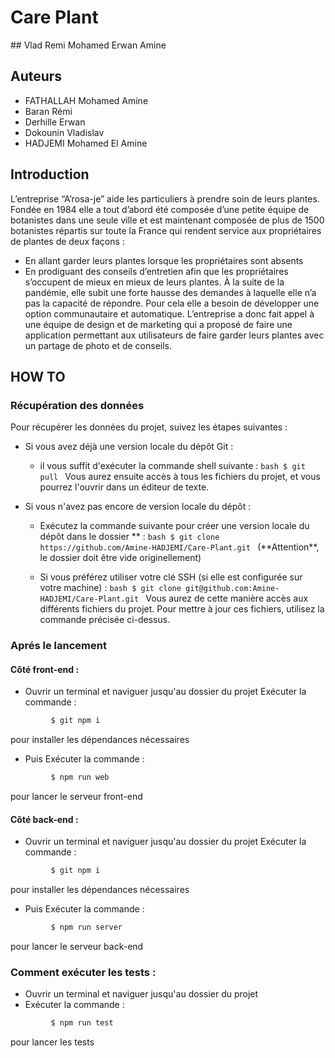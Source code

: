 # Care Plant

## Vlad Remi Mohamed Erwan Amine

## **Auteurs**

- FATHALLAH Mohamed Amine
- Baran Rémi
- Derhille Erwan
- Dokounin Vladislav
- HADJEMI Mohamed El Amine

## **Introduction**

L’entreprise “A’rosa-je” aide les particuliers à prendre soin de leurs plantes.
Fondée en 1984 elle a tout d’abord été composée d’une petite équipe de botanistes dans une seule ville et est maintenant composée de plus de 1500 botanistes répartis sur toute la France qui rendent service aux propriétaires de plantes de deux façons :

- En allant garder leurs plantes lorsque les propriétaires sont absents
- En prodiguant des conseils d’entretien afin que les propriétaires s’occupent de mieux en mieux de leurs plantes.
  À la suite de la pandémie, elle subit une forte hausse des demandes à laquelle elle n’a pas la capacité de répondre. Pour cela elle a besoin de développer une option communautaire et automatique.
  L’entreprise a donc fait appel à une équipe de design et de marketing qui a proposé de faire une application permettant aux utilisateurs de faire garder leurs plantes avec un partage de photo et de conseils.

## **HOW TO**

### **Récupération des données**

Pour récupérer les données du projet, suivez les étapes suivantes :

- Si vous avez déjà une version locale du dépôt Git :

  - il vous suffit d'exécuter la commande shell suivante :
    `bash
    $ git pull
   `
    Vous aurez ensuite accès à tous les fichiers du projet, et vous pourrez l'ouvrir dans
    un éditeur de texte.

- Si vous n'avez pas encore de version locale du dépôt :

  - Exécutez la commande suivante pour créer une version locale du dépôt dans
    le dossier ** :
    `bash
    $ git clone https://github.com/Amine-HADJEMI/Care-Plant.git
    `
    (**Attention\*\*, le dossier doit être vide originellement)

  - Si vous préférez utiliser votre clé SSH (si elle est configurée sur votre machine) :
    `bash
    $ git clone git@github.com:Amine-HADJEMI/Care-Plant.git
    `
    Vous aurez de cette manière accès aux différents fichiers du projet. Pour mettre
    à jour ces fichiers, utilisez la commande précisée ci-dessus.

### **Aprés le lancement**

#### **Côté front-end :**

- Ouvrir un terminal et naviguer jusqu'au dossier du projet
  Exécuter la commande :

```bash
         $ git npm i
```

pour installer les dépendances nécessaires

- Puis Exécuter la commande :

```bash
         $ npm run web
```

pour lancer le serveur front-end

#### **Côté back-end :**

- Ouvrir un terminal et naviguer jusqu'au dossier du projet
  Exécuter la commande :

```bash
         $ git npm i
```

pour installer les dépendances nécessaires

- Puis Exécuter la commande :

```bash
         $ npm run server
```

pour lancer le serveur back-end

### **Comment exécuter les tests :**

- Ouvrir un terminal et naviguer jusqu'au dossier du projet
- Exécuter la commande :

```bash
         $ npm run test
```

pour lancer les tests
